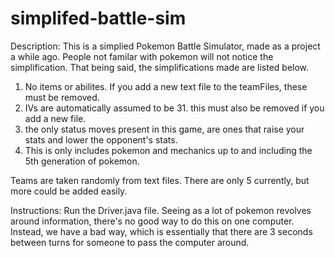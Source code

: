 # simplifed-battle-sim


Description: This is a simplied Pokemon Battle Simulator, made as a project a while ago. People not familar with pokemon will not notice the simplification. That being said, the simplifications made are listed below.


1. No items or abilites. If you add a new text file to the teamFiles, these must be removed.
2. IVs are automatically assumed to be 31. this must also be removed if you add a new file.
3. the only status moves present in this game, are ones that raise your stats and lower the opponent's stats. 
4. This is only includes pokemon and mechanics up to and including the 5th generation of pokemon.

 Teams are taken randomly from text files. There are only 5 currently, but more could be added easily. 

 Instructions: Run the Driver.java file. Seeing as a lot of pokemon revolves around information, there's no good way to do this on one computer. Instead, we have a bad way, which is essentially that there are 3 seconds between turns for someone to pass the computer around.
 
